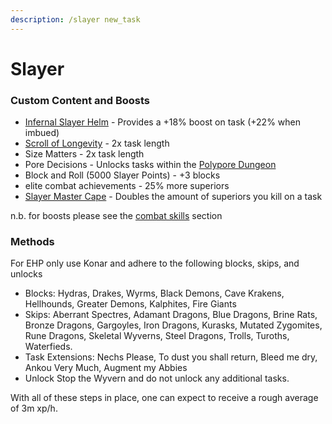 ```yaml
---
description: /slayer new_task
---
```


# Slayer

### Custom Content and Boosts

* [Infernal Slayer Helm](../../minigames/emerged-zuk-inferno.md#rewards-all-are-untradeable) - Provides a +18% boost on task (+22% when imbued)
* [Scroll of Longevity](../dungeoneering-training/dg-rewards.md#buyable-boosts-utility) - 2x task length
* Size Matters - 2x task length
* Pore Decisions - Unlocks tasks within the [Polypore Dungeon](https://bso-wiki.oldschool.gg/custom-items/custom-monsters#polypore-dungeon)
* Block and Roll (5000 Slayer Points) - +3 blocks
* elite combat achievements - 25% more superiors
* [Slayer Master Cape](../../custom-items/equippables/#master-capes) - Doubles the amount of superiors you kill on a task

n.b. for boosts please see the [combat skills](../combat-skills.md) section

### Methods

For EHP only use Konar and adhere to the following blocks, skips, and unlocks

* Blocks: Hydras, Drakes, Wyrms, Black Demons, Cave Krakens, Hellhounds, Greater Demons, Kalphites, Fire Giants
* Skips: Aberrant Spectres, Adamant Dragons, Blue Dragons, Brine Rats, Bronze Dragons, Gargoyles, Iron Dragons, Kurasks, Mutated Zygomites, Rune Dragons, Skeletal Wyverns, Steel Dragons, Trolls, Turoths, Waterfieds.
* Task Extensions: Nechs Please, To dust you shall return, Bleed me dry, Ankou Very Much, Augment my Abbies
* Unlock Stop the Wyvern and do not unlock any additional tasks.&#x20;

With all of these steps in place, one can expect to receive a rough average of 3m xp/h.

